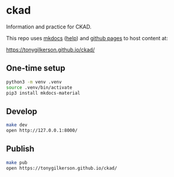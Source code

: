 # ckad

Information and practice for CKAD.

This repo uses [mkdocs](https://www.mkdocs.org/) ([help](https://mkdocs.readthedocs.io/en/0.10/)) and [github pages](https://help.github.com/articles/configuring-a-publishing-source-for-github-pages/) to host content at:

https://tonygilkerson.github.io/ckad/

## One-time setup

```sh
python3 -m venv .venv
source .venv/bin/activate
pip3 install mkdocs-material
```

## Develop

```sh
make dev
open http://127.0.0.1:8000/
```

## Publish

```sh
make pub
open https://tonygilkerson.github.io/ckad/
```
